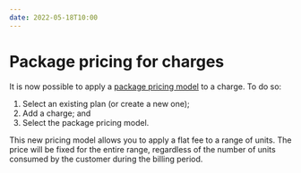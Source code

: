 ```yaml
---
date: 2022-05-18T10:00
---
```


# Package pricing for charges

It is now possible to apply a [package pricing model](../docs/guide/plans/charges#the-package-charge-model) to a charge. To do so:
1. Select an existing plan (or create a new one);
2. Add a charge; and
3. Select the package pricing model.

This new pricing model allows you to apply a flat fee to a range of units. The price will be fixed for the entire range, regardless of the number of units consumed by the customer during the billing period.